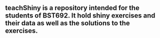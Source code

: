 ## teachShiny is a repository intended for the students of BST692. It hold shiny exercises and their data as well as the solutions to the exercises.
